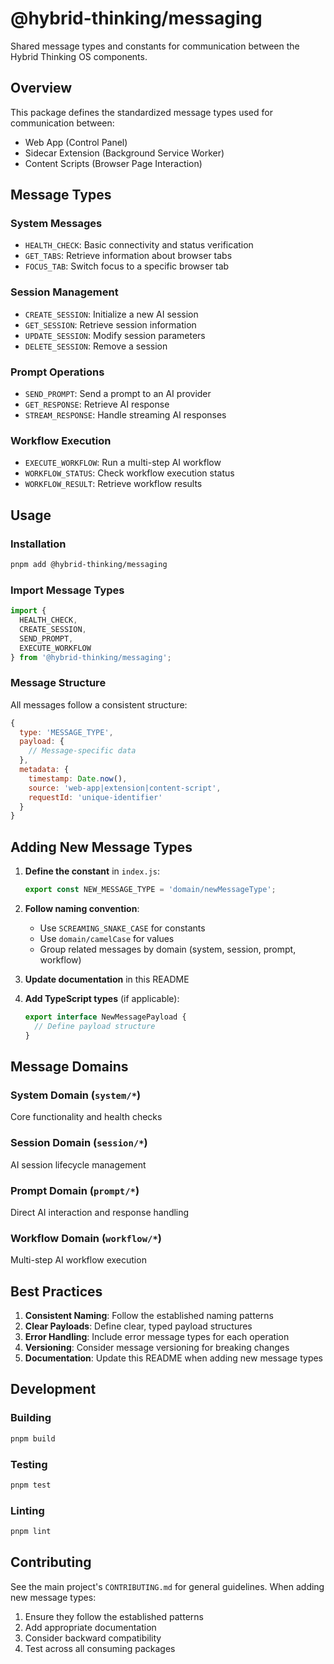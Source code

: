 # @hybrid-thinking/messaging

Shared message types and constants for communication between the Hybrid Thinking OS components.

## Overview

This package defines the standardized message types used for communication between:
- Web App (Control Panel)
- Sidecar Extension (Background Service Worker)
- Content Scripts (Browser Page Interaction)

## Message Types

### System Messages
- `HEALTH_CHECK`: Basic connectivity and status verification
- `GET_TABS`: Retrieve information about browser tabs
- `FOCUS_TAB`: Switch focus to a specific browser tab

### Session Management
- `CREATE_SESSION`: Initialize a new AI session
- `GET_SESSION`: Retrieve session information
- `UPDATE_SESSION`: Modify session parameters
- `DELETE_SESSION`: Remove a session

### Prompt Operations
- `SEND_PROMPT`: Send a prompt to an AI provider
- `GET_RESPONSE`: Retrieve AI response
- `STREAM_RESPONSE`: Handle streaming AI responses

### Workflow Execution
- `EXECUTE_WORKFLOW`: Run a multi-step AI workflow
- `WORKFLOW_STATUS`: Check workflow execution status
- `WORKFLOW_RESULT`: Retrieve workflow results

## Usage

### Installation
```bash
pnpm add @hybrid-thinking/messaging
```

### Import Message Types
```javascript
import {
  HEALTH_CHECK,
  CREATE_SESSION,
  SEND_PROMPT,
  EXECUTE_WORKFLOW
} from '@hybrid-thinking/messaging';
```

### Message Structure

All messages follow a consistent structure:
```javascript
{
  type: 'MESSAGE_TYPE',
  payload: {
    // Message-specific data
  },
  metadata: {
    timestamp: Date.now(),
    source: 'web-app|extension|content-script',
    requestId: 'unique-identifier'
  }
}
```

## Adding New Message Types

1. **Define the constant** in `index.js`:
   ```javascript
   export const NEW_MESSAGE_TYPE = 'domain/newMessageType';
   ```

2. **Follow naming convention**:
   - Use `SCREAMING_SNAKE_CASE` for constants
   - Use `domain/camelCase` for values
   - Group related messages by domain (system, session, prompt, workflow)

3. **Update documentation** in this README

4. **Add TypeScript types** (if applicable):
   ```typescript
   export interface NewMessagePayload {
     // Define payload structure
   }
   ```

## Message Domains

### System Domain (`system/*`)
Core functionality and health checks

### Session Domain (`session/*`)
AI session lifecycle management

### Prompt Domain (`prompt/*`)
Direct AI interaction and response handling

### Workflow Domain (`workflow/*`)
Multi-step AI workflow execution

## Best Practices

1. **Consistent Naming**: Follow the established naming patterns
2. **Clear Payloads**: Define clear, typed payload structures
3. **Error Handling**: Include error message types for each operation
4. **Versioning**: Consider message versioning for breaking changes
5. **Documentation**: Update this README when adding new message types

## Development

### Building
```bash
pnpm build
```

### Testing
```bash
pnpm test
```

### Linting
```bash
pnpm lint
```

## Contributing

See the main project's `CONTRIBUTING.md` for general guidelines. When adding new message types:

1. Ensure they follow the established patterns
2. Add appropriate documentation
3. Consider backward compatibility
4. Test across all consuming packages